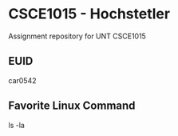 # CSCE1015 - Hochstetler
Assignment repository for UNT CSCE1015
## EUID

car0542
## Favorite Linux Command
ls -la
